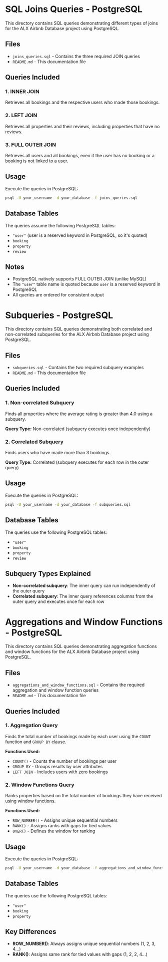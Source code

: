 # SQL Joins Queries - PostgreSQL

This directory contains SQL queries demonstrating different types of joins for the ALX Airbnb Database project using PostgreSQL.

## Files

- `joins_queries.sql` - Contains the three required JOIN queries
- `README.md` - This documentation file

## Queries Included

### 1. INNER JOIN
Retrieves all bookings and the respective users who made those bookings.

### 2. LEFT JOIN  
Retrieves all properties and their reviews, including properties that have no reviews.

### 3. FULL OUTER JOIN
Retrieves all users and all bookings, even if the user has no booking or a booking is not linked to a user.

## Usage

Execute the queries in PostgreSQL:

```bash
psql -U your_username -d your_database -f joins_queries.sql
```

## Database Tables

The queries assume the following PostgreSQL tables:
- `"user"` (user is a reserved keyword in PostgreSQL, so it's quoted)
- `booking`
- `property` 
- `review`

## Notes

- PostgreSQL natively supports FULL OUTER JOIN (unlike MySQL)
- The `"user"` table name is quoted because `user` is a reserved keyword in PostgreSQL
- All queries are ordered for consistent output

# Subqueries - PostgreSQL

This directory contains SQL queries demonstrating both correlated and non-correlated subqueries for the ALX Airbnb Database project using PostgreSQL.

## Files

- `subqueries.sql` - Contains the two required subquery examples
- `README.md` - This documentation file

## Queries Included

### 1. Non-correlated Subquery
Finds all properties where the average rating is greater than 4.0 using a subquery.

**Query Type:** Non-correlated (subquery executes once independently)

### 2. Correlated Subquery
Finds users who have made more than 3 bookings.

**Query Type:** Correlated (subquery executes for each row in the outer query)

## Usage

Execute the queries in PostgreSQL:

```bash
psql -U your_username -d your_database -f subqueries.sql
```

## Database Tables

The queries use the following PostgreSQL tables:
- `"user"` 
- `booking`
- `property` 
- `review`

## Subquery Types Explained

- **Non-correlated subquery**: The inner query can run independently of the outer query
- **Correlated subquery**: The inner query references columns from the outer query and executes once for each row

# Aggregations and Window Functions - PostgreSQL

This directory contains SQL queries demonstrating aggregation functions and window functions for the ALX Airbnb Database project using PostgreSQL.

## Files

- `aggregations_and_window_functions.sql` - Contains the required aggregation and window function queries
- `README.md` - This documentation file

## Queries Included

### 1. Aggregation Query
Finds the total number of bookings made by each user using the `COUNT` function and `GROUP BY` clause.

**Functions Used:**
- `COUNT()` - Counts the number of bookings per user
- `GROUP BY` - Groups results by user attributes
- `LEFT JOIN` - Includes users with zero bookings

### 2. Window Functions Query
Ranks properties based on the total number of bookings they have received using window functions.

**Functions Used:**
- `ROW_NUMBER()` - Assigns unique sequential numbers
- `RANK()` - Assigns ranks with gaps for tied values
- `OVER()` - Defines the window for ranking

## Usage

Execute the queries in PostgreSQL:

```bash
psql -U your_username -d your_database -f aggregations_and_window_functions.sql
```

## Database Tables

The queries use the following PostgreSQL tables:
- `"user"`
- `booking`
- `property`

## Key Differences

- **ROW_NUMBER()**: Always assigns unique sequential numbers (1, 2, 3, 4...)
- **RANK()**: Assigns same rank for tied values with gaps (1, 2, 2, 4...)